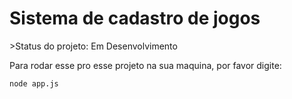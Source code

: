 <h1>Sistema de cadastro de jogos</h1>
>Status do projeto: Em Desenvolvimento


Para rodar esse pro esse projeto na sua maquina, por favor digite:

```
node app.js
```
